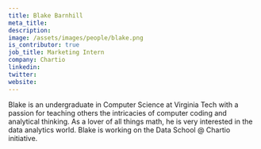 ```yaml
---
title: Blake Barnhill
meta_title:
description: 
image: /assets/images/people/blake.png
is_contributor: true
job_title: Marketing Intern
company: Chartio
linkedin:
twitter:
website:
---
```

Blake is an undergraduate in Computer Science at Virginia Tech with a passion for teaching others the intricacies of computer coding and analytical thinking. As a lover of all things math, he is very interested in the data analytics world. Blake is working on the Data School @ Chartio initiative.
